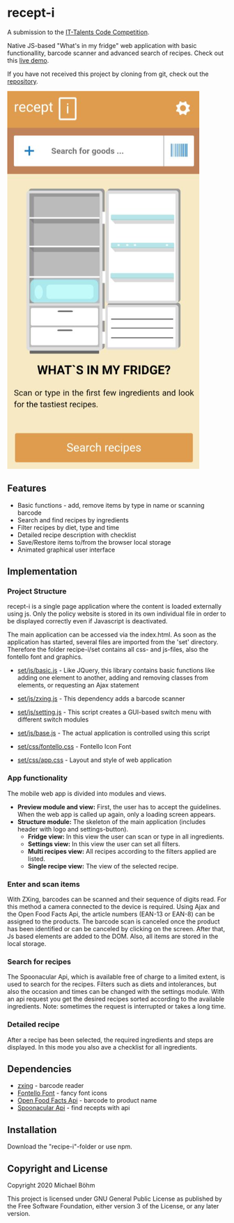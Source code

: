 # recept-i
A submission to the [IT-Talents Code Competition](https://www.it-talents.de/foerderung/code-competition/code-competition-10-2020-edeka-digital). 

Native JS-based "What's in my fridge" web application with basic functionallity, barcode scanner and advanced search of recipes. Check out this [live demo](https://www.shot-boehm.com/apps/recipe-i/). 

If you have not received this project by cloning from git, check out the [repository](https://github.com/time-run/recipe-i).

![recipe-i-fridge](/images/recept-i-fridge.png)

## Features

* Basic functions - add, remove items by type in name or scanning barcode
* Search and find recipes by ingredients
* Filter recipes by diet, type and time
* Detailed recipe description with checklist
* Save/Restore items to/from the browser local storage
* Animated graphical user interface

## Implementation

### Project Structure

recept-i is a single page application where the content is loaded externally using js. Only the policy website is stored in its own individual file in order to be displayed correctly even if Javascript is deactivated.

The main application can be accessed via the index.html. As soon as the application has started, several files are imported from the 'set' directory. Therefore the folder recipe-i/set contains all css- and js-files, also the fontello font and graphics.

* [set/js/basic.js](/recipe-i/set/js/basic.js) - Like JQuery, this library contains basic functions like adding one element to another, adding and removing classes from elements, or requesting an Ajax statement
* [set/js/zxing.js](/recipe-i/set/js/zxing.js) - This dependency adds a barcode scanner
* [set/js/setting.js](/recipe-i/set/js/setting.js) - This script creates a GUI-based switch menu with different switch modules
* [set/js/base.js](/recipe-i/set/js/base.js) - The actual application is controlled using this script

* [set/css/fontello.css](/recipe-i/set/css/fontello.css) - Fontello Icon Font
* [set/css/app.css](/recipe-i/set/css/app.css) - Layout and style of web application

### App functionality

The mobile web app is divided into modules and views. 
* **Preview module and view:** First, the user has to accept the guidelines. When the web app is called up again, only a loading screen appears.
* **Structure module:** The skeleton of the main application (includes header with logo and settings-button).
  * **Fridge view:** In this view the user can scan or type in all ingredients.
  * **Settings view:** In this view the user can set all filters.
  * **Multi recipes view:** All recipes according to the filters applied are listed.
  * **Single recipe view:** The view of the selected recipe.

### Enter and scan items

With ZXing, barcodes can be scanned and their sequence of digits read. For this method a camera connected to the device is required. Using Ajax and the Open Food Facts Api, the article numbers (EAN-13 or EAN-8) can be assigned to the products. The barcode scan is canceled once the product has been identified or can be canceled by clicking on the screen. After that, Js based elements are added to the DOM. Also, all items are stored in the local storage.

### Search for recipes

The Spoonacular Api, which is available free of charge to a limited extent, is used to search for the recipes. Filters such as diets and intolerances, but also the occasion and times can be changed with the settings module. With an api request you get the desired recipes sorted according to the available ingredients. Note: sometimes the request is interrupted or takes a long time.

### Detailed recipe

After a recipe has been selected, the required ingredients and steps are displayed. In this mode you also ave a checklist for all ingredients.

## Dependencies

* [zxing](https://github.com/zxing/zxing) - barcode reader
* [Fontello Font](https://fontello.com/) - fancy font icons
* [Open Food Facts Api](https://world.openfoodfacts.org/) - barcode to product name
* [Spoonacular Api](https://spoonacular.com) - find recepts with api

## Installation

Download the "recipe-i"-folder or use npm.

## Copyright and License

Copyright 2020 Michael Böhm

This project is licensed under GNU General Public License as published by the Free Software Foundation, either version 3 of the License, or any later version.
